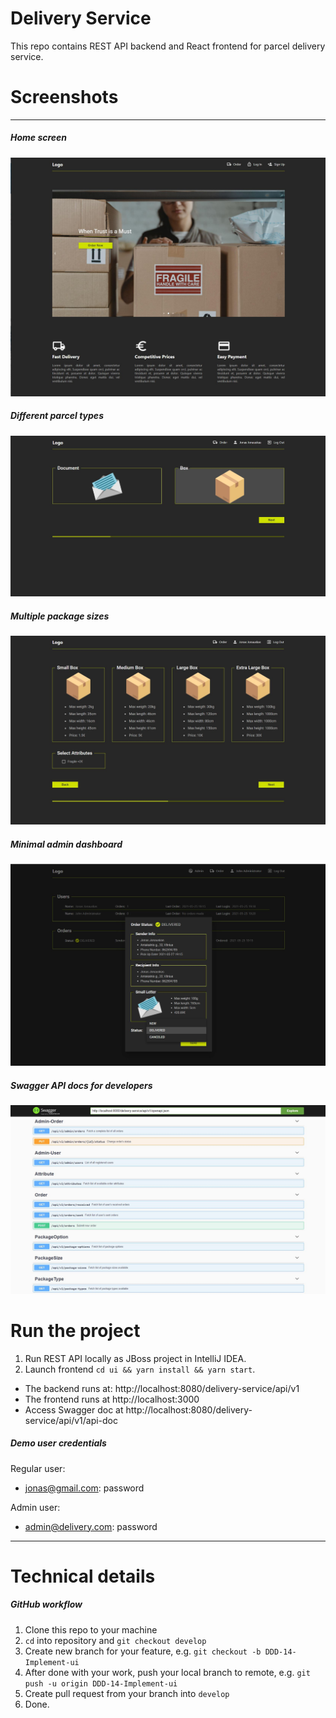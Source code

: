 # Delivery Service

This repo contains REST API backend and React frontend for parcel delivery service.

# Screenshots <a name="screenshots"></a>

---

##### Home screen
![image info](./docs/home.JPG)
##### Different parcel types
![image info](./docs/parcel.JPG)
##### Multiple package sizes
![image info](./docs/size.JPG)
##### Minimal admin dashboard
![image info](./docs/admin.JPG)
##### Swagger API docs for developers
![image info](./docs/swagger.JPG)

# Run the project

1. Run REST API locally as JBoss project in IntelliJ IDEA.
2. Launch frontend `cd ui && yarn install && yarn start`.

- The backend runs at: http://localhost:8080/delivery-service/api/v1
- The frontend runs at http://localhost:3000
- Access Swagger doc at http://localhost:8080/delivery-service/api/v1/api-doc

##### Demo user credentials

Regular user:
- jonas@gmail.com: password

Admin user:
- admin@delivery.com: password

---

# Technical details

##### GitHub workflow
1. Clone this repo to your machine
2. `cd` into repository and `git checkout develop`
3. Create new branch for your feature, e.g. `git checkout -b DDD-14-Implement-ui`
4. After done with your work, push your local branch to remote, e.g. `git push -u origin DDD-14-Implement-ui`
5. Create pull request from your branch into `develop`
6. Done.
